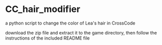 # CC_hair_modifier
a python script to change the color of Lea's hair in CrossCode

download the zip file and extract it to the game directory, then follow the instructions of the included README file
